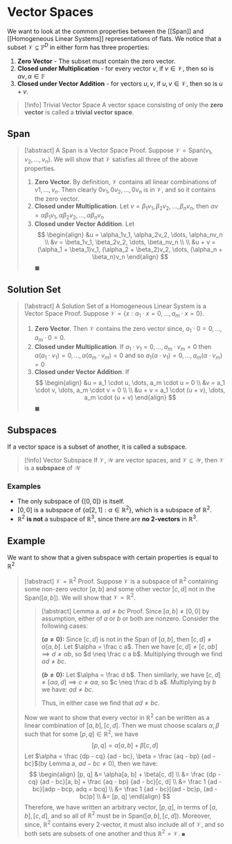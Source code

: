 # Vector Spaces

We want to look at the common properties between the [[Span]] and [[Homogeneous Linear Systems]] representations of flats. We notice that a subset $\mathcal{V} \subseteq \mathbb{F}^D$ in either form has three properties:

1. **Zero Vector** - The subset must contain the zero vector.
2. **Closed under Multiplication** - for every vector $v$,  if $v \in \mathcal{V}$, then so is $\alpha v, \alpha \in \mathbb{F}$
2. **Closed under Vector Addition** - for vectors $u, v$, if $u, v \in \mathcal{V}$, then so is $u + v$.

> [!info] Trivial Vector Space
> A vector space consisting of only the **zero vector** is called a **trivial vector space**.

## Span

> [!abstract] A Span is a Vector Space
> Proof. Suppose $\mathcal{V} = \text{Span}(v_1, v_2, \dots, v_n)$. We will show that $\mathcal{V}$ satisfies all three of the above properties.
> 1. **Zero Vector.** By definition, $\mathcal{V}$ contains all linear combinations of $v1, \dots, v_n$. Then clearly $0v_1, 0v_2, \dots, 0v_n$ is in $\mathcal{V}$, and so it contains the zero vector.
> 2. **Closed under Multiplication**. Let  $v = \beta_1v_1, \beta_2v_2, \dots, \beta_nv_n$, then $\alpha v = \alpha\beta_1v_1, \alpha\beta_2v_2, \dots, \alpha\beta_nv_n$
> 3. **Closed under Vector Addition**. Let
> $$
> \begin{align}
> &u = \alpha_1v_1, \alpha_2v_2, \dots, \alpha_nv_n \\
> &v = \beta_1v_1, \beta_2v_2, \dots, \beta_nv_n \\ \\
> &u + v = (\alpha_1 + \beta_1)v_1, (\alpha_2 + \beta_2)v_2, \dots, (\alpha_n + \beta_n)v_n
> \end{align}
> $$
> $\blacksquare$

## Solution Set

>[!abstract] A Solution Set of a Homogeneous Linear System is a Vector Space
>Proof. Suppose $\mathcal{V} = \{ x: a_1 \cdot  x = 0, \dots, a_m \cdot x = 0 \}$.
>1. **Zero Vector**. Then $\mathcal{V}$ contains the zero vector since, $a_1 \cdot 0 = 0, \dots, a_m \cdot 0 = 0$.
>2. **Closed under Multiplication**. If $a_1 \cdot v_1 = 0, \dots, a_m \cdot v_m = 0$ then $\alpha (a_1 \cdot v_1) = 0, \dots, \alpha (a_m \cdot v_m) = 0$ and so $a_1 (\alpha \cdot v_1) = 0, \dots, a_m (\alpha \cdot v_m) = 0$
>3. **Closed under Vector Addition**. If
>$$
>\begin{align}
>&u = a_1 \cdot u, \dots, a_m \cdot u = 0 \\
>&v = a_1 \cdot v, \dots, a_m \cdot v = 0 \\ \\
>&u + v = a_1 \cdot (u + v), \dots, a_m \cdot (u + v)
>\end{align}
>$$
>$\blacksquare$

## Subspaces

If a vector space is a subset of another, it is called a subspace.

> [!info] Vector Subspace
> If $\mathcal{V}, \mathcal{W}$ are vector spaces, and $\mathcal{V} \subseteq \mathcal{W}$, then $\mathcal{V}$ is a **subspace** of $\mathcal{W}$

### Examples

- The only subspace of $\{ [0, 0] \}$ is itself.
- $[0,0]$ is a subspace of $\{ \alpha[2, 1]: \alpha \in \mathbb{R}^2 \}$, which is a subspace of $\mathbb{R}^2$.
- $\mathbb{R}^2$ **is not** a subspace of $\mathbb{R}^3$, since there are **no 2-vectors** in $\mathbb{R}^3$.

## Example

We want to show that a given subspace with certain properties is equal to $\mathbb{R}^2$

> [!abstract] $\mathcal{V} = \mathbb{R}^2$
> Proof. Suppose $\mathcal{V}$ is a subspace of $\mathbb{R}^2$ containing some non-zero vector $[a, b]$ and some other vector $[c, d]$ not in the $\text{Span}([a, b])$. We will show that $\mathcal{V} = \mathbb{R}^2$.
> > [!abstract] Lemma a. $ad \neq bc$
> > Proof. Since $[a, b] \neq [0, 0]$ by assumption, either of $a$ or $b$ or both are nonzero. Consider the following cases:
> >
> > **($a \neq 0$):** Since $[c, d]$ is not in the Span of $[a, b]$, then $[c, d] \neq \alpha [a, b]$. Let $\alpha = \frac c a$.  Then we have $[c, d] \neq [c, \alpha b] \implies d \neq \alpha b$, so $d \neq \frac c a b$. Multiplying through we find $ad \neq bc$.
> >
> > **($b \neq 0$):** Let $\alpha = \frac d b$. Then similarly, we have $[c, d] \neq [\alpha a, d] \implies c \neq \alpha a$, so $c \neq \frac d b a$. Multiplying by $b$ we have: $ad \neq bc$.
> >
> > Thus, in either case we find that $ad \neq bc$.
>
> Now we want to show that every vector in $\mathbb{R}^2$ can be written as a linear combination of $[a, b], [c, d]$. Then we must choose scalars $\alpha, \beta$ such that for some $[p, q] \in \mathbb{R}^2$, we have
> $$
> [p, q] = \alpha[a, b] + \beta[c, d]
> $$
> Let $\alpha = \frac {dp - cq} {ad - bc}, \beta = \frac {aq - bp} {ad - bc}$(by Lemma a, $ad - bc \neq 0$), then we have:
> $$
> \begin{align}
> [p, q] &= \alpha[a, b] + \beta[c, d] \\
> &= \frac {dp - cq} {ad - bc}[a, b] + \frac {aq - bp} {ad - bc}[c, d] \\
> &= \frac 1 {ad - bc}[adp - bcp, adq = bcq] \\
> &= \frac 1 {ad - bc}[(ad - bc)p, (ad - bc)p] \\
> &= [p, q]
> \end{align}
> $$
> Therefore, we have written an arbitrary vector, $[p, q]$, in terms of $[a, b], [c, d]$, and so all of $\mathbb{R}^2$ must be in $\text{Span}([a, b], [c, d])$. Moreover, since, $\mathbb{R}^2$ contains every 2-vector, it must also include all of $\mathcal{V}$, and so both sets are subsets of one another and thus $\mathbb{R}^2 = \mathcal{V}$.
> $\blacksquare$